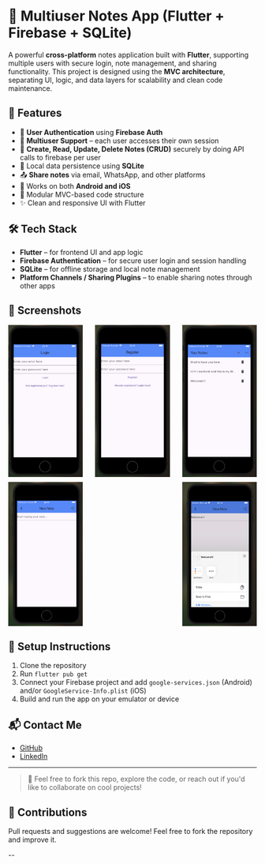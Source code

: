 # 📝 Multiuser Notes App (Flutter + Firebase + SQLite)

A powerful **cross-platform** notes application built with **Flutter**, supporting multiple users with secure login, note management, and sharing functionality. This project is designed using the **MVC architecture**, separating UI, logic, and data layers for scalability and clean code maintenance.

## 🚀 Features

- 🔐 **User Authentication** using **Firebase Auth**
- 👥 **Multiuser Support** – each user accesses their own session
- 🧠 **Create, Read, Update, Delete Notes (CRUD)** securely by doing API calls to firebase per user
- 💾 Local data persistence using **SQLite**
- 📤 **Share notes** via email, WhatsApp, and other platforms
- 📱 Works on both **Android and iOS**
- 🧩 Modular MVC-based code structure
- ✨ Clean and responsive UI with Flutter

## 🛠️ Tech Stack

- **Flutter** – for frontend UI and app logic
- **Firebase Authentication** – for secure user login and session handling
- **SQLite** – for offline storage and local note management
- **Platform Channels / Sharing Plugins** – to enable sharing notes through other apps

## 📸 Screenshots

<div style="display: flex; flex-wrap: wrap; justify-content: space-between; gap: 10px;">

  <img src="assets/Sixth.png" alt="Login Screen" width="30%"/>
  <img src="assets/Fifth.png" alt="Register Screen" width="30%"/>
  <img src="assets/Fourth.png" alt="Notes Dashboard" width="30%"/>

  <img src="assets/Third.png" alt="Edit Note" width="30%"/>
  <img src="assets/Second.png" alt="Share Note" width="30%"/>
</div>

## 🔧 Setup Instructions

1. Clone the repository
2. Run `flutter pub get`
3. Connect your Firebase project and add `google-services.json` (Android) and/or `GoogleService-Info.plist` (iOS)
4. Build and run the app on your emulator or device

 
 ## 📬 Contact Me

- [GitHub](https://github.com/hardivaidya004506)
- [LinkedIn](https://www.linkedin.com/in/hardi-jignesh-vaidya-118605340/)

---

> 🌟 Feel free to fork this repo, explore the code, or reach out if you'd like to collaborate on cool projects!

## 🤝 Contributions

Pull requests and suggestions are welcome! Feel free to fork the repository and improve it.

--
